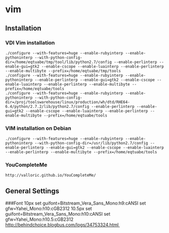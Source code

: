 # vim
## Installation
### VDI Vim installation
    ./configure --with-features=huge --enable-rubyinterp --enable-pythoninterp --with-python-config-dir=/home/eqtuabe/tmp/tool/lib/python2.7/config --enable-perlinterp --enable-gui=gtk2 --enable-cscope --enable-luainterp --enable-perlinterp --enable-multibyte --prefix=/home/eqtuabe/tmp/tools
    ./configure --with-features=huge --enable-rubyinterp --enable-pythoninterp --enable-perlinterp --enable-gui=gtk2 --enable-cscope --enable-luainterp --enable-perlinterp --enable-multibyte --prefix=/home/eqtuabe/tools
    ./configure --with-features=huge --enable-rubyinterp --enable-pythoninterp --with-python-config-dir=/proj/toolswarehouse/linux/production/wh/dtd/RHE64-6.4/python/2.7.2/lib/python2.7/config --enable-perlinterp --enable-gui=gtk2 --enable-cscope --enable-luainterp --enable-perlinterp --enable-multibyte --prefix=/home/eqtuabe/tools

### VIM installation on Debian

    ./configure --with-features=huge --enable-rubyinterp --enable-pythoninterp --with-python-config-dir=/usr/lib/python2.7/config --enable-perlinterp --enable-gui=gtk2 --enable-cscope --enable-luainterp --enable-perlinterp --enable-multibyte --prefix=/home/eqtuabe/tools


### YouCompleteMe

    http://valloric.github.io/YouCompleteMe/

## General Settings
###Font
    10px
    set guifont=Bitstream_Vera_Sans_Mono:h9:cANSI
    set gfw=Yahei_Mono:h10:cGB2312
    10.5px
    set guifont=Bitstream_Vera_Sans_Mono:h10:cANSI
    set gfw=Yahei_Mono:h10.5:cGB2312
    http://behindchoice.blogbus.com/logs/34753324.html 
